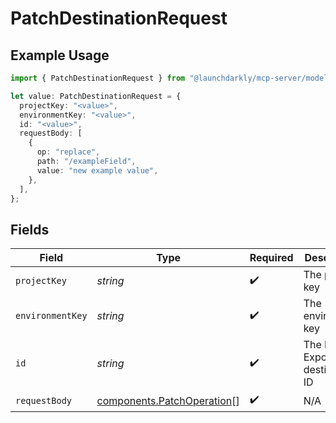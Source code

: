 # PatchDestinationRequest

## Example Usage

```typescript
import { PatchDestinationRequest } from "@launchdarkly/mcp-server/models/operations";

let value: PatchDestinationRequest = {
  projectKey: "<value>",
  environmentKey: "<value>",
  id: "<value>",
  requestBody: [
    {
      op: "replace",
      path: "/exampleField",
      value: "new example value",
    },
  ],
};
```

## Fields

| Field                                                                    | Type                                                                     | Required                                                                 | Description                                                              |
| ------------------------------------------------------------------------ | ------------------------------------------------------------------------ | ------------------------------------------------------------------------ | ------------------------------------------------------------------------ |
| `projectKey`                                                             | *string*                                                                 | :heavy_check_mark:                                                       | The project key                                                          |
| `environmentKey`                                                         | *string*                                                                 | :heavy_check_mark:                                                       | The environment key                                                      |
| `id`                                                                     | *string*                                                                 | :heavy_check_mark:                                                       | The Data Export destination ID                                           |
| `requestBody`                                                            | [components.PatchOperation](../../models/components/patchoperation.md)[] | :heavy_check_mark:                                                       | N/A                                                                      |